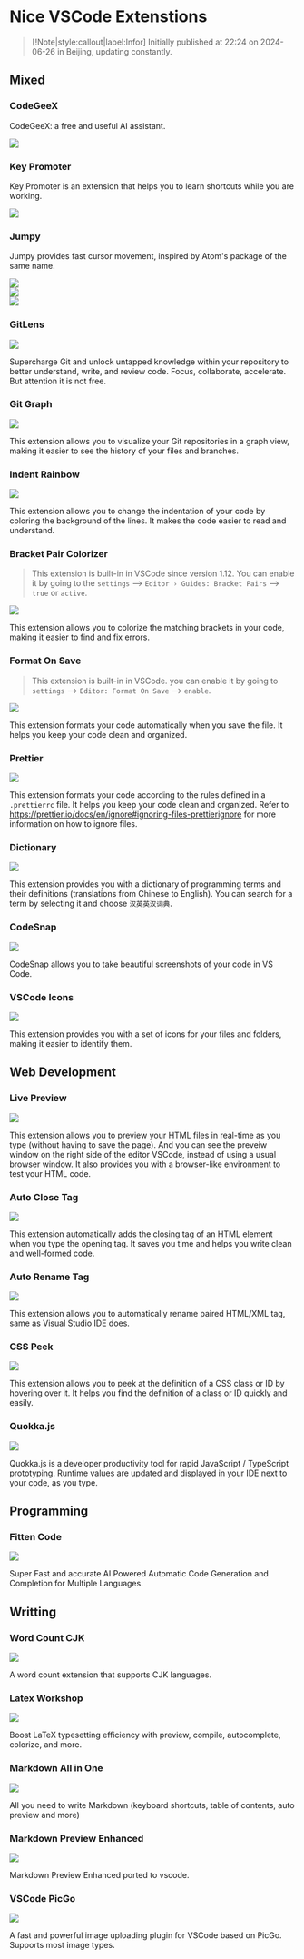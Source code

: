 # Nice VSCode Extenstions

> [!Note|style:callout|label:Infor]
Initially published at 22:24 on 2024-06-26 in Beijing, updating constantly.


## Mixed

### CodeGeeX

CodeGeeX: a free and useful AI assistant.


<div class="center"><img src="https://imagebank-0.oss-cn-beijing.aliyuncs.com/VS-PicGo/2024-08-20-14-57-28_Nice VSCode Extenstions.jpg"/></div>

### Key Promoter

Key Promoter is an extension that helps you to learn shortcuts while you are working. 
<div class="center"><img src="https://imagebank-0.oss-cn-beijing.aliyuncs.com/VS-PicGo/2024-07-10-23-19-38_Nice VSCode Extenstions.jpg"/></div>


### Jumpy

Jumpy provides fast cursor movement, inspired by Atom's package of the same name.

<div class="center"><img src="https://imagebank-0.oss-cn-beijing.aliyuncs.com/VS-PicGo/2024-07-10-23-12-32_Nice VSCode Extenstions.jpg"/></div>
<div class="center"><img src="https://imagebank-0.oss-cn-beijing.aliyuncs.com/VS-PicGo/2024-07-10-23-13-59_Nice VSCode Extenstions.jpg"/></div>
<div class="center"><img src="https://imagebank-0.oss-cn-beijing.aliyuncs.com/VS-PicGo/2024-07-10-23-14-48_Nice VSCode Extenstions.jpg"/></div>


<!-- <input checked disabled type="checkbox"> -->

### GitLens

<div class="center"><img src="https://imagebank-0.oss-cn-beijing.aliyuncs.com/VS-PicGo/2024-07-06-13-37-45_Nice VSCode Extenstions_.jpg"/></div>

Supercharge Git and unlock untapped knowledge within your repository to better understand, write, and review code. Focus, collaborate, accelerate. But attention it is not free.

### Git Graph

<div class="center"><img src="https://imagebank-0.oss-cn-beijing.aliyuncs.com/VS-PicGo/2024-07-06-13-30-19_Nice VSCode Extenstions_.jpg"/></div>

This extension allows you to visualize your Git repositories in a graph view, making it easier to see the history of your files and branches.

### Indent Rainbow

<div class="center"><img src="https://imagebank-0.oss-cn-beijing.aliyuncs.com/VS-PicGo/Nice VSCode Extenstions--2024-06-27-00-00-06.png"/></div>

This extension allows you to change the indentation of your code by coloring the background of the lines. It makes the code easier to read and understand.

### Bracket Pair Colorizer

> This extension is built-in in VSCode since version 1.12. You can enable it by going to the `settings` --> `Editor › Guides: Bracket Pairs` --> `true` or `active`.

<div class="center"><img src="https://imagebank-0.oss-cn-beijing.aliyuncs.com/VS-PicGo/2024-07-05-18-11-57_Nice VSCode Extenstions_.jpg"/></div>

This extension allows you to colorize the matching brackets in your code, making it easier to find and fix errors.

### Format On Save

> This extension is built-in in VSCode. you can enable it by going to `settings` --> `Editor: Format On Save` --> `enable`.

<div class="center"><img src="https://imagebank-0.oss-cn-beijing.aliyuncs.com/VS-PicGo/2024-07-05-18-14-01_Nice VSCode Extenstions_.jpg"/></div>

This extension formats your code automatically when you save the file. It helps you keep your code clean and organized.

### Prettier

<div class="center"><img src="https://imagebank-0.oss-cn-beijing.aliyuncs.com/VS-PicGo/Nice VSCode Extenstions--2024-06-28-01-58-39.png"/></div>

This extension formats your code according to the rules defined in a `.prettierrc` file. It helps you keep your code clean and organized. Refer to https://prettier.io/docs/en/ignore#ignoring-files-prettierignore for more information on how to ignore files.


### Dictionary

<div class="center"><img src="https://imagebank-0.oss-cn-beijing.aliyuncs.com/VS-PicGo/Nice VSCode Extenstions--2024-06-27-00-35-58.png"/></div>

This extension provides you with a dictionary of programming terms and their definitions (translations from Chinese to English). You can search for a term by selecting it and choose `汉英英汉词典`.

### CodeSnap

<div class="center"><img src="https://imagebank-0.oss-cn-beijing.aliyuncs.com/VS-PicGo/Nice VSCode Extenstions--2024-06-27-00-40-43.png"/></div>

CodeSnap allows you to take beautiful screenshots of your code in VS Code.

### VSCode Icons

<div class="center"><img src="https://imagebank-0.oss-cn-beijing.aliyuncs.com/VS-PicGo/Nice VSCode Extenstions--2024-06-27-00-45-46.png"/></div>


This extension provides you with a set of icons for your files and folders, making it easier to identify them.


## Web Development

### Live Preview

<div class="center"><img src="https://imagebank-0.oss-cn-beijing.aliyuncs.com/VS-PicGo/Nice VSCode Extenstions--2024-06-26-23-51-15.png"/></div>

This extension allows you to preview your HTML files in real-time as you type (without having to save the page).
And you can see the preveiw window on the right side of the editor VSCode, instead of using a usual browser window. It also provides you with a browser-like environment to test your HTML code.

### Auto Close Tag

<div class="center"><img src="https://imagebank-0.oss-cn-beijing.aliyuncs.com/VS-PicGo/Nice VSCode Extenstions--2024-06-27-00-33-06.png"/></div>

This extension automatically adds the closing tag of an HTML element when you type the opening tag. It saves you time and helps you write clean and well-formed code.

### Auto Rename Tag

<div class="center"><img src="https://imagebank-0.oss-cn-beijing.aliyuncs.com/VS-PicGo/Nice VSCode Extenstions--2024-06-27-00-34-38.png"/></div>

This extension allows you to automatically rename paired HTML/XML tag, same as Visual Studio IDE does.

### CSS Peek

<div class="center"><img src="https://imagebank-0.oss-cn-beijing.aliyuncs.com/VS-PicGo/Nice VSCode Extenstions--2024-06-27-00-29-16.png"/></div>


This extension allows you to peek at the definition of a CSS class or ID by hovering over it. It helps you find the definition of a class or ID quickly and easily.

### Quokka.js

<div class="center"><img src="https://imagebank-0.oss-cn-beijing.aliyuncs.com/VS-PicGo/Nice VSCode Extenstions--2024-06-27-00-37-28.png"/></div>

Quokka.js is a developer productivity tool for rapid JavaScript / TypeScript prototyping. Runtime values are updated and displayed in your IDE next to your code, as you type.

## Programming 

### Fitten Code

<div class="center"><img src="https://imagebank-0.oss-cn-beijing.aliyuncs.com/VS-PicGo/2024-07-05-18-17-09_Nice VSCode Extenstions_.jpg"/></div>

Super Fast and accurate AI Powered Automatic Code Generation and Completion for Multiple Languages.

## Writting

### Word Count CJK

<div class="center"><img src="https://imagebank-0.oss-cn-beijing.aliyuncs.com/VS-PicGo/Nice VSCode Extenstions--2024-06-28-01-11-03.png"/></div>

A word count extension that supports CJK languages.

### Latex Workshop

<div class="center"><img src="https://imagebank-0.oss-cn-beijing.aliyuncs.com/VS-PicGo/2024-07-05-18-17-49_Nice VSCode Extenstions_.jpg"/></div>

Boost LaTeX typesetting efficiency with preview, compile, autocomplete, colorize, and more.

### Markdown All in One 

<div class="center"><img src="https://imagebank-0.oss-cn-beijing.aliyuncs.com/VS-PicGo/2024-07-05-18-18-39_Nice VSCode Extenstions_.jpg"/></div>

All you need to write Markdown (keyboard shortcuts, table of contents, auto preview and more)

### Markdown Preview Enhanced 

<div class="center"><img src="https://imagebank-0.oss-cn-beijing.aliyuncs.com/VS-PicGo/2024-07-05-18-19-06_Nice VSCode Extenstions_.png"/></div>

Markdown Preview Enhanced ported to vscode.

### VSCode PicGo

<div class="center"><img src="https://imagebank-0.oss-cn-beijing.aliyuncs.com/VS-PicGo/2024-07-05-18-20-03_Nice VSCode Extenstions_.jpg"/></div>

A fast and powerful image uploading plugin for VSCode based on PicGo. Supports most image types.